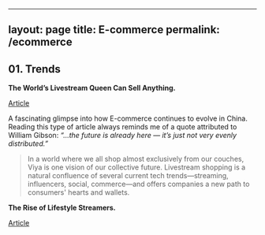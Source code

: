 
---
layout: page
title: E-commerce
permalink: /ecommerce
---

## 01. Trends

**The World’s Livestream Queen Can Sell Anything.**

[Article](https://www.bloomberg.com/features/2020-viya-china-livestream-shopping/)

A fascinating glimpse into how E-commerce continues to evolve in China. Reading this type of article always reminds me of a quote attributed to William Gibson: *“…the future is already here — it’s just not very evenly distributed.”*

> In a world where we all shop almost exclusively from our couches, Viya is one vision of our collective future. Livestream shopping is a natural confluence of several current tech trends—streaming, influencers, social, commerce—and offers companies a new path to consumers' hearts and wallets.

**The Rise of Lifestyle Streamers.**

[Article](https://a16z.com/2020/04/08/lifestyle-streamers/)